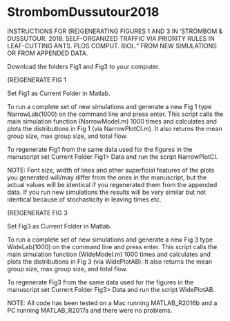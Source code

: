 # StrombomDussutour2018

INSTRUCTIONS FOR (RE)GENERATING FIGURES 1 AND 3 IN ‘STRÖMBOM & DUSSUTOUR. 2018. SELF-ORGANIZED TRAFFIC VIA PRIORITY RULES IN LEAF-CUTTING ANTS. PLOS COMPUT. BIOL.” FROM NEW SIMULATIONS OR FROM APPENDED DATA.


Download the folders Fig1 and Fig3 to your computer.


(RE)GENERATE FIG 1

Set Fig1 as Current Folder in Matlab.

To run a complete set of new simulations and generate a new Fig 1 type NarrowLab(1000) on the command line and press enter. This script calls the main simulation function (NarrowModel.m) 1000 times and calculates and plots the distributions in Fig 1 (via NarrowPlotCI.m). It also returns the mean group size, max group size, and total flow. 

To regenerate Fig1 from the same data used for the figures in the manuscript set Current Folder Fig1> Data and run the script NarrowPlotCI.


NOTE: Font size, width of lines and other superficial features of the plots you generated will/may differ from the ones in the manuscript, but the actual values will be identical if you regenerated them from the appended data. If you run new simulations the results will be very similar but not identical because of stochasticity in leaving times etc. 


(RE)GENERATE FIG 3

Set Fig3 as Current Folder in Matlab.

To run a complete set of new simulations and generate a new Fig 3 type WideLab(1000) on the command line and press enter. This script calls the main simulation function (WideModel.m) 1000 times and calculates and plots the distributions in Fig 3 (via WidePlotAB). It also returns the mean group size, max group size, and total flow. 

To regenerate Fig3 from the same data used for the figures in the manuscript set Current Folder Fig3> Data and run the script WidePlotAB.



NOTE: All code has been tested on a Mac running MATLAB_R2016b and a PC running MATLAB_R2017a and there were no problems. 
